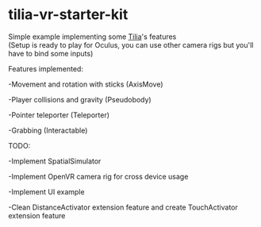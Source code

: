 # tilia-vr-starter-kit

Simple example implementing some [Tilia](https://github.com/ExtendRealityLtd)'s features<br/>
(Setup is ready to play for Oculus, you can use other camera rigs but you'll have to bind some inputs)

Features implemented:

-Movement and rotation with sticks (AxisMove)

-Player collisions and gravity (Pseudobody)

-Pointer teleporter (Teleporter)

-Grabbing (Interactable)

TODO:

-Implement SpatialSimulator

-Implement OpenVR camera rig for cross device usage

-Implement UI example

-Clean DistanceActivator extension feature and create TouchActivator extension feature
